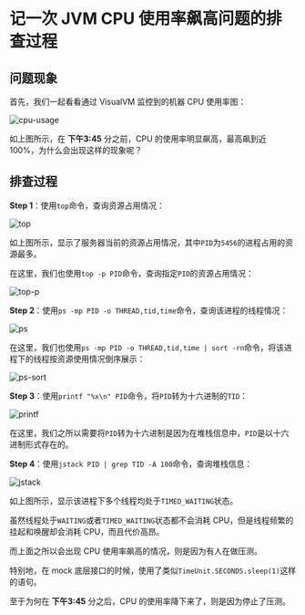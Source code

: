 # 记一次 JVM CPU 使用率飙高问题的排查过程

## 问题现象

首先，我们一起看看通过 VisualVM 监控到的机器 CPU 使用率图：

![cpu-usage](https://github.com/guobinhit/cg-blog/blob/master/images/others/jvm-cpu-issue/cpu-usage.png)

如上图所示，在 **下午3:45** 分之前，CPU 的使用率明显飙高，最高飙到近 100%，为什么会出现这样的现象呢？

## 排查过程

**Step 1**：使用`top`命令，查询资源占用情况：

![top](https://github.com/guobinhit/cg-blog/blob/master/images/others/jvm-cpu-issue/top.png)

如上图所示，显示了服务器当前的资源占用情况，其中`PID`为`5456`的进程占用的资源最多。

在这里，我们也使用`top -p PID`命令，查询指定`PID`的资源占用情况：

![top-p](https://github.com/guobinhit/cg-blog/blob/master/images/others/jvm-cpu-issue/top-p.png)

**Step  2**：使用`ps -mp PID -o THREAD,tid,time`命令，查询该进程的线程情况：

![ps](https://github.com/guobinhit/cg-blog/blob/master/images/others/jvm-cpu-issue/ps.png)

在这里，我们也使用`ps -mp PID -o THREAD,tid,time | sort -rn`命令，将该进程下的线程按资源使用情况倒序展示：

![ps-sort](https://github.com/guobinhit/cg-blog/blob/master/images/others/jvm-cpu-issue/ps-sort.png)

**Step  3**：使用`printf "%x\n" PID`命令，将`PID`转为十六进制的`TID`：

![printf](https://github.com/guobinhit/cg-blog/blob/master/images/others/jvm-cpu-issue/printf.png)

在这里，我们之所以需要将`PID`转为十六进制是因为在堆栈信息中，`PID`是以十六进制形式存在的。

**Step  4**：使用`jstack PID | grep TID -A 100`命令，查询堆栈信息：

![jstack](https://github.com/guobinhit/cg-blog/blob/master/images/others/jvm-cpu-issue/jstack.png)

如上图所示，显示该进程下多个线程均处于`TIMED_WAITING`状态。

虽然线程处于`WAITING`或者`TIMED_WAITING`状态都不会消耗 CPU，但是线程频繁的挂起和唤醒却会消耗 CPU，而且代价高昂。

而上面之所以会出现 CPU 使用率飙高的情况，则是因为有人在做压测。

特别地，在 mock 底层接口的时候，使用了类似`TimeUnit.SECONDS.sleep(1)`这样的语句。

至于为何在 **下午3:45** 分之后，CPU 的使用率降下来了，则是因为停止了压测。
